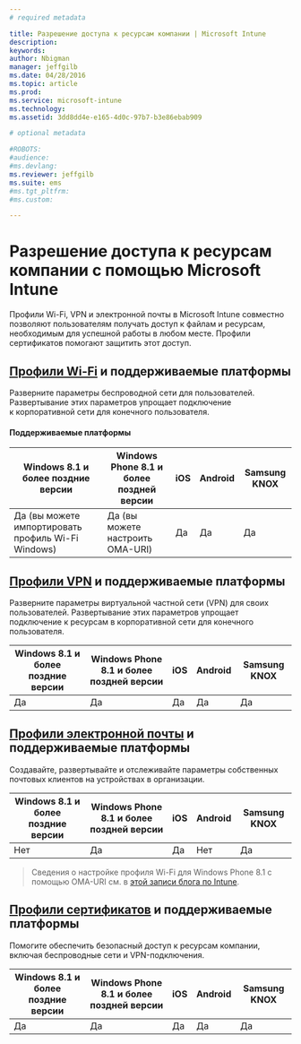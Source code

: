 ```yaml
---
# required metadata

title: Разрешение доступа к ресурсам компании | Microsoft Intune
description:
keywords:
author: Nbigman
manager: jeffgilb
ms.date: 04/28/2016
ms.topic: article
ms.prod:
ms.service: microsoft-intune
ms.technology:
ms.assetid: 3dd8dd4e-e165-4d0c-97b7-b3e86ebab909

# optional metadata

#ROBOTS:
#audience:
#ms.devlang:
ms.reviewer: jeffgilb
ms.suite: ems
#ms.tgt_pltfrm:
#ms.custom:

---
```


# Разрешение доступа к ресурсам компании с помощью Microsoft Intune
Профили Wi-Fi, VPN и электронной почты в Microsoft Intune совместно позволяют пользователям получать доступ к файлам и ресурсам, необходимым для успешной работы в любом месте. Профили сертификатов помогают защитить этот доступ.

## [Профили Wi-Fi](wi-fi-connections-in-microsoft-intune.md) и поддерживаемые платформы

Разверните параметры беспроводной сети для пользователей. Развертывание этих параметров упрощает подключение к корпоративной сети для конечного пользователя.
#### Поддерживаемые платформы

|Windows 8.1 и более поздние версии|Windows Phone 8.1 и более поздней версии|iOS|Android|Samsung KNOX|
|---------------------|---------------------------|---|-------|------------|
|Да (вы можете импортировать профиль Wi-Fi Windows)|Да (вы можете настроить OMA-URI) |Да|Да|Да|

## [Профили VPN](vpn-connections-in-microsoft-intune.md) и поддерживаемые платформы
Разверните параметры виртуальной частной сети (VPN) для своих пользователей. Развертывание этих параметров упрощает подключение к ресурсам в корпоративной сети для конечного пользователя.

|Windows 8.1 и более поздние версии|Windows Phone 8.1 и более поздней версии|iOS|Android|Samsung KNOX|
|---------------------|---------------------------|---|-------|------------|
|Да|Да|Да|Да|Да|

## [Профили электронной почты](configure-access-to-corporate-email-using-email-profiles-with-microsoft-intune.md) и поддерживаемые платформы
Создавайте, развертывайте и отслеживайте параметры собственных почтовых клиентов на устройствах в организации.

|Windows 8.1 и более поздние версии|Windows Phone 8.1 и более поздней версии|iOS|Android|Samsung KNOX|
|---------------------|---------------------------|---|-------|------------|
|Нет|Да|Да|Нет|Да|
> Сведения о настройке профиля Wi-Fi для Windows Phone 8.1 с помощью OMA-URI см. в [этой записи блога по Intune](http://blogs.technet.com/b/microsoftintune/archive/2015/02/23/using-oma-uri-to-create-custom-wi-fi-profiles-for-windows-phone-8-1.aspx).

## [Профили сертификатов](secure-resource-access-with-certificate-profiles.md) и поддерживаемые платформы
Помогите обеспечить безопасный доступ к ресурсам компании, включая беспроводные сети и VPN-подключения.

|Windows 8.1 и более поздние версии|Windows Phone 8.1 и более поздней версии|iOS|Android|Samsung KNOX|
|---------------------|---------------------------|---|-------|------------|
|Да|Да|Да|Да|Да|


<!--HONumber=May16_HO2-->


